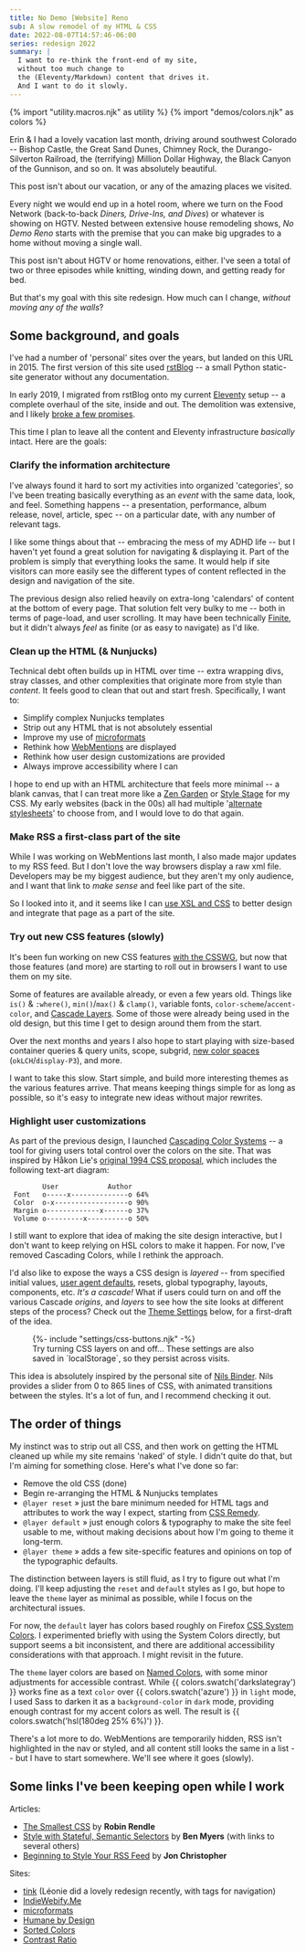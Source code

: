 ```yaml
---
title: No Demo [Website] Reno
sub: A slow remodel of my HTML & CSS
date: 2022-08-07T14:57:46-06:00
series: redesign 2022
summary: |
  I want to re-think the front-end of my site,
  without too much change to
  the (Eleventy/Markdown) content that drives it.
  And I want to do it slowly.
---
```


{% import "utility.macros.njk" as utility %}
{% import "demos/colors.njk" as colors %}

Erin & I had a lovely vacation last month,
driving around southwest Colorado --
Bishop Castle, the Great Sand Dunes,
Chimney Rock, the Durango-Silverton Railroad,
the (terrifying) Million Dollar Highway,
the Black Canyon of the Gunnison,
and so on.
It was absolutely beautiful.

This post isn't about our vacation,
or any of the amazing places we visited.

Every night we would end up in a hotel room,
where we turn on the Food Network
(back-to-back _Diners, Drive-Ins, and Dives_)
or whatever is showing on HGTV.
Nested between extensive house remodeling shows,
_No Demo Reno_ starts with the premise
that you can make big upgrades to a home
without moving a single wall.

This post isn't about HGTV or home renovations, either.
I've seen a total of two or three episodes
while knitting, winding down,
and getting ready for bed.

But that's my goal with this site redesign.
How much can I change,
_without moving any of the walls_?

## Some background, and goals

I've had a number of 'personal' sites over the years,
but landed on this URL in 2015.
The first version of this site
used [rstBlog](https://github.com/mitsuhiko/rstblog) --
a small Python static-site generator
without any documentation.

<!--
2002-2006 » goshen college student page?
2006-2010 » [Wordpress] meyerbros.org
2008-2011 » [static] eric.dirtcircle.com
2011-2012 » [tumblr] eric.andmeyer.com
2012-2014 » [rstBlog] eric.andmeyer.com
2014-2015 » [rstBlog] ericsuzanne.com
2015-2019 » [rstBlog] miriamsuzanne.com
2019-.... » [Eleventy] miriamsuzanne.com
-->

In early 2019,
I migrated from rstBlog
onto my current [Eleventy](https://www.11ty.dev/) setup --
a complete overhaul of the site,
inside and out.
The demolition was extensive,
and I likely
[broke a few promises](/2022/06/17/hit-publish/).

This time
I plan to leave all the
content and Eleventy infrastructure
_basically_ intact.
Here are the goals:

### Clarify the information architecture

I've always found it hard
to sort my activities
into organized 'categories',
so I've been treating basically everything
as an _event_
with the same data, look, and feel.
Something happens --
a presentation, performance, album release, novel, article, spec --
on a particular date,
with any number of relevant tags.

I like some things about that --
embracing the mess of my ADHD life --
but I haven't yet found a great solution
for navigating & displaying it.
Part of the problem is simply that
everything looks the same.
It would help if site visitors
can more easily see the different types of content
reflected in the design and navigation of the site.

The previous design also relied heavily
on extra-long 'calendars' of content
at the bottom of every page.
That solution felt very bulky to me --
both in terms of page-load,
and user scrolling.
It may have been
technically [Finite](https://humanebydesign.com/principles/finite/),
but it didn't always _feel_ as finite
(or as easy to navigate)
as I'd like.

### Clean up the HTML (& Nunjucks)

Technical debt often builds up in HTML over time --
extra wrapping divs, stray classes,
and other complexities
that originate more from style than _content_.
It feels good to clean that out and start fresh.
Specifically, I want to:

- Simplify complex Nunjucks templates
- Strip out any HTML that is not absolutely essential
- Improve my use of [microformats](https://microformats.org/)
- Rethink how [WebMentions](/2022/06/04/indiweb/) are displayed
- Rethink how user design customizations are provided
- Always improve accessibility where I can

I hope to end up with an HTML architecture
that feels more minimal --
a blank canvas,
that I can treat more like a
[Zen Garden](https://www.csszengarden.com/)
or
[Style Stage](https://stylestage.dev/)
for my CSS.
My early websites
(back in the 00s)
all had multiple
'[alternate stylesheets](https://alistapart.com/article/alternate/)'
to choose from,
and I would love to do that again.

### Make RSS a first-class part of the site

While I was working on WebMentions last month,
I also made major updates to my RSS feed.
But I don't love the way browsers
display a raw xml file.
Developers may be my biggest audience,
but they aren't my only audience,
and I want that link to _make sense_
and feel like part of the site.

So I looked into it,
and it seems like I can
[use XSL and CSS](https://jonchristopher.us/blog/beginning-to-style-your-rss-feed/)
to better design and integrate that page
as a part of the site.

### Try out new CSS features (slowly)

It's been fun
working on new CSS features
[with the CSSWG](/orgs/w3c/),
but now that those features
(and more)
are starting to roll out in browsers
I want to use them on my site.

Some of features
are available already,
or even a few years old.
Things like
`is()` & `:where()`,
`min()`/`max()` & `clamp()`,
variable fonts,
`color-scheme`/`accent-color`,
and [Cascade Layers](/2022/02/21/layers-guide/).
Some of those were already
being used in the old design,
but this time I get to design around them from the start.

Over the next months and years
I also hope to start playing with
size-based container queries & query units,
scope,
subgrid,
[new color spaces](https://lea.verou.me/2020/04/lch-colors-in-css-what-why-and-how/)
(`okLCH`/`display-P3`),
and more.

I want to take this slow.
Start simple,
and build more interesting themes
as the various features arrive.
That means keeping things simple
for as long as possible,
so it's easy to integrate new ideas
without major rewrites.

### Highlight user customizations

As part of the previous design,
I launched
[Cascading Color Systems](https://www.oddbird.net/cascading-colors/) --
a tool for giving users
total control over the colors on the site.
That was inspired by Håkon Lie's
[original 1994 CSS proposal](https://www.w3.org/People/howcome/p/cascade.html),
which includes the following
text-art diagram:

```
        User            Author
 Font   o-----x--------------o 64%
 Color  o-x------------------o 90%
 Margin o-------------x------o 37%
 Volume o---------x----------o 50%
```

I still want to explore that idea
of making the site design interactive,
but I don't want to keep relying on
HSL colors to make it happen.
For now, I've removed Cascading Colors,
while I rethink the approach.

I'd also like to expose the ways
a CSS design is _layered_ --
from specified initial values,
[user agent defaults](/2022/07/04/body-margin-8px/),
resets, global typography,
layouts, components, etc.
_It's a cascade!_
What if users could turn on and off
the various Cascade _origins_,
and _layers_
to see how the site looks
at different steps of the process?
Check out the [Theme Settings](#settings) below,
for a first-draft of the idea.

<figure>
<section data-options="css" aria-label="style layers">
  {%- include "settings/css-buttons.njk" -%}
</section>
<figcaption>
  Try turning CSS layers on and off...
  These settings are also saved in `localStorage`,
  so they persist across visits.
</figcaption>
</figure>

This idea is absolutely
inspired by the personal site of
[Nils Binder](https://ichimnetz.com/).
Nils provides a slider from 0 to 865 lines of CSS,
with animated transitions between the styles.
It's a lot of fun,
and I recommend checking it out.

## The order of things

My instinct was to strip out all CSS,
and then work on getting the HTML cleaned up
while my site remains 'naked' of style.
I didn't quite do that,
but I'm aiming for something close.
Here's what I've done so far:

- Remove the old CSS (done)
- Begin re-arranging the HTML & Nunjucks templates
- `@layer reset` »
  just the bare minimum needed
  for HTML tags and attributes to work the way I expect,
  starting from [CSS Remedy](https://github.com/jensimmons/cssremedy).
- `@layer default` »
  just enough colors & typography
  to make the site feel usable to me,
  without making decisions about
  how I'm going to theme it long-term.
- `@layer theme` »
  adds a few site-specific features and opinions
  on top of the typographic defaults.

The distinction between layers is still fluid,
as I try to figure out what I'm doing.
I'll keep adjusting the `reset` and `default` styles as I go,
but hope to leave the `theme` layer
as minimal as possible,
while I focus on the architectural issues.

For now,
the `default` layer has colors based roughly on Firefox
[CSS System Colors](https://www.w3.org/TR/css-color-4/#css-system-colors).
I experimented briefly with using
the System Colors directly,
but support seems a bit inconsistent,
and there are additional accessibility considerations
with that approach.
I might revisit in the future.

The `theme` layer colors
are based on [Named Colors](https://www.w3.org/TR/css-color-4/#named-colors),
with some minor adjustments for accessible contrast.
While {{ colors.swatch('darkslategray') }}
works fine as a text `color`
over {{ colors.swatch('azure') }}
in `light` mode,
I used Sass to darken it
as a `background-color` in `dark` mode,
providing enough contrast for my accent colors as well.
The result is {{ colors.swatch('hsl(180deg 25% 6%)') }}.

There's a lot more to do.
WebMentions are temporarily hidden,
RSS isn't highlighted in the nav or styled,
and all content still looks the same in a list --
but I have to start somewhere.
We'll see where it goes (slowly).

## Some links I've been keeping open while I work

Articles:

- [The Smallest CSS](https://www.robinrendle.com/notes/the-smallest-css/)
  by **Robin Rendle**
- [Style with Stateful, Semantic Selectors](https://benmyers.dev/blog/semantic-selectors/)
  by **Ben Myers** (with links to several others)
- [Beginning to Style Your RSS Feed](https://jonchristopher.us/blog/beginning-to-style-your-rss-feed/)
  by **Jon Christopher**

Sites:

- [tink](https://tink.uk/)
  (Léonie did a lovely redesign recently, with tags for navigation)
- [IndieWebify.Me](https://indiewebify.me/)
- [microformats](https://microformats.org/wiki/microformats2)
- [Humane by Design](https://humanebydesign.com/)
- [Sorted Colors](https://enes.in/sorted-colors/)
- [Contrast Ratio](https://contrast-ratio.com/)
